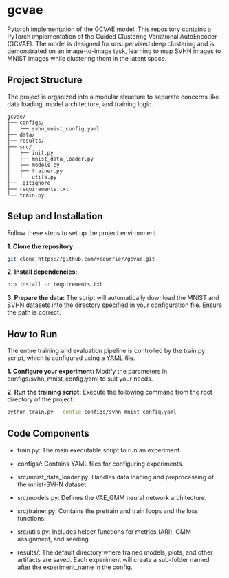 # gcvae
Pytorch implementation of the GCVAE model.
This repository contains a PyTorch implementation of the Guided Clustering Variational AutoEncoder (GCVAE). The model is designed for unsupervised deep clustering and is demonstrated on an image-to-image task, learning to map SVHN images to MNIST images while clustering them in the latent space.


## Project Structure

The project is organized into a modular structure to separate concerns like data loading, model architecture, and training logic.
```
gcvae/
├── configs/
│   └── svhn_mnist_config.yaml
├── data/
├── results/
├── src/
│   ├── init.py
│   ├── mnist_data_loader.py
│   ├── models.py
│   ├── trainer.py
│   └── utils.py
├── .gitignore
├── requirements.txt
└── train.py
```

## Setup and Installation

Follow these steps to set up the project environment.

**1. Clone the repository:**
```bash
git clone https://github.com/vcourrier/gcvae.git
```

**2. Install dependencies:**
```bash
pip install -r requirements.txt
```

**3. Prepare the data:**
The script will automatically download the MNIST and SVHN datasets into the directory specified in your configuration file. Ensure the path is correct.

## How to Run
The entire training and evaluation pipeline is controlled by the train.py script, which is configured using a YAML file.

**1. Configure your experiment:**
Modify the parameters in configs/svhn_mnist_config.yaml to suit your needs.

**2. Run the training script:**
Execute the following command from the root directory of the project:
```bash
python train.py --config configs/svhn_mnist_config.yaml
```

## Code Components
- train.py: The main executable script to run an experiment.

- configs/: Contains YAML files for configuring experiments.

- src/mnist_data_loader.py: Handles data loading and preprocessing of the mnist-SVHN dataset.

- src/models.py: Defines the VAE_GMM neural network architecture.

- src/trainer.py: Contains the pretrain and train loops and the loss functions.

- src/utils.py: Includes helper functions for metrics (ARI), GMM assignment, and seeding.

- results/: The default directory where trained models, plots, and other artifacts are saved. Each experiment will create a sub-folder named after the experiment_name in the config.

